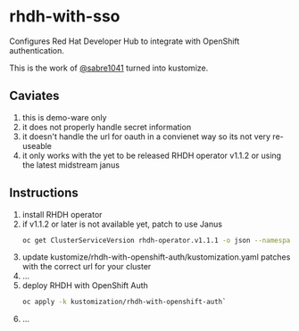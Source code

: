 # rhdh-with-sso

Configures Red Hat Developer Hub to integrate with OpenShift authentication.

This is the work of [@sabre1041](https://github.com/sabre1041) turned into kustomize.

## Caviates

1. this is demo-ware only
2. it does not properly handle secret information
3. it doesn't handle the url for oauth in a convienet way so its not very re-useable
4. it only works with the yet to be released RHDH operator v1.1.2 or using the latest midstream janus

## Instructions

1. install RHDH operator
2. if v1.1.2 or later is not available yet, patch to use Janus
   ```sh
   oc get ClusterServiceVersion rhdh-operator.v1.1.1 -o json --namespace rhdh-operator | jq '(.spec.install.spec.deployments[] | select(.name == "rhdh-operator").spec.template.spec.containers[] | select(.name == "manager")).image = "quay.io/janus-idp/operator:latest"' | oc apply -f - --namespace rhdh-operator
   ```
3. update kustomize/rhdh-with-openshift-auth/kustomization.yaml patches with the correct url for your cluster
4. ...
5. deploy RHDH with OpenShift Auth
   ```sh
   oc apply -k kustomization/rhdh-with-openshift-auth`
   ```
6. ...
